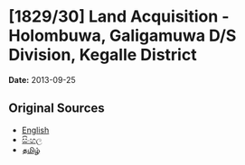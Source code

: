 # [1829/30] Land Acquisition - Holombuwa, Galigamuwa D/S Division, Kegalle District

**Date:** 2013-09-25

## Original Sources

- [English](https://documents.gov.lk/view/extra-gazettes/2013/9/1829-30_E.pdf)
- [සිංහල](https://documents.gov.lk/view/extra-gazettes/2013/9/1829-30_S.pdf)
- [தமிழ்](https://documents.gov.lk/view/extra-gazettes/2013/9/1829-30_T.pdf)
